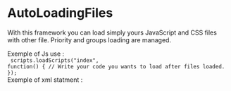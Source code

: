 # AutoLoadingFiles
With this framework you can load simply yours JavaScript and CSS files with other file.
Priority and groups loading are managed.

Exemple of Js use :
<br><code>
scripts.loadScripts("index", function() {
  // Write your code you wants to load after files loaded.
});
</code><br>
Exemple of xml statment :
<code><p>
  <script for="index" priority="1">./js_for_pages/index.js</script>
  <style for="index" priority="2">./css_for_pages/index.css</style>
  </p>
</code>
